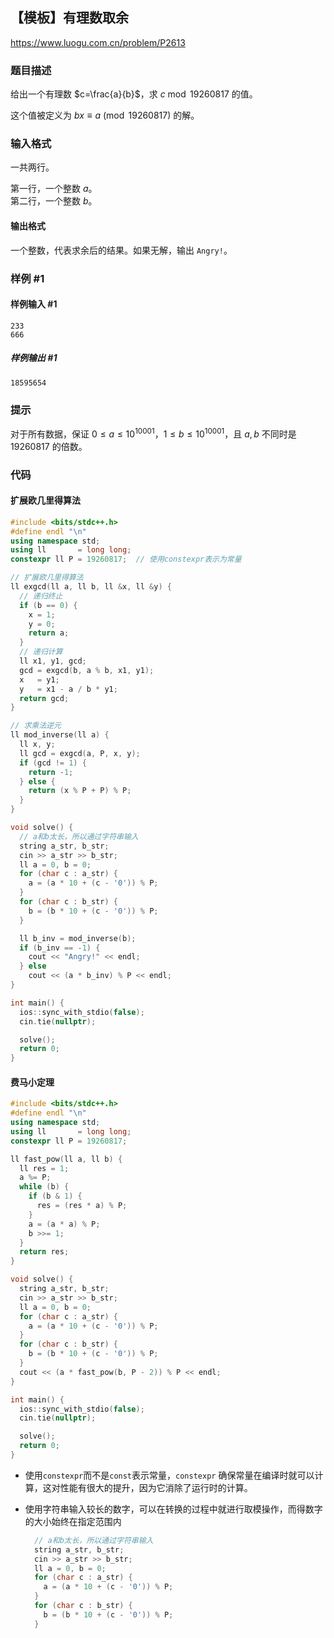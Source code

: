 ## 【模板】有理数取余

https://www.luogu.com.cn/problem/P2613

### 题目描述

给出一个有理数 $c=\frac{a}{b}$，求 $c \bmod 19260817$ 的值。

这个值被定义为 $bx\equiv a\pmod{19260817}$ 的解。

### 输入格式

一共两行。

第一行，一个整数 $a$。  
第二行，一个整数 $b$。

#### 输出格式

一个整数，代表求余后的结果。如果无解，输出 `Angry!`。

### 样例 #1

#### 样例输入 #1

```
233
666
```

##### 样例输出 #1

```
18595654
```

### 提示

对于所有数据，保证 $0\leq a \leq 10^{10001}$，$1 \leq b \leq 10^{10001}$，且 $a, b$ 不同时是 $19260817$ 的倍数。

### 代码

#### 扩展欧几里得算法

```cpp
#include <bits/stdc++.h>
#define endl "\n"
using namespace std;
using ll       = long long;
constexpr ll P = 19260817;  // 使用constexpr表示为常量

// 扩展欧几里得算法
ll exgcd(ll a, ll b, ll &x, ll &y) {
  // 递归终止
  if (b == 0) {
    x = 1;
    y = 0;
    return a;
  }
  // 递归计算
  ll x1, y1, gcd;
  gcd = exgcd(b, a % b, x1, y1);
  x   = y1;
  y   = x1 - a / b * y1;
  return gcd;
}

// 求乘法逆元
ll mod_inverse(ll a) {
  ll x, y;
  ll gcd = exgcd(a, P, x, y);
  if (gcd != 1) {
    return -1;
  } else {
    return (x % P + P) % P;
  }
}

void solve() {
  // a和b太长，所以通过字符串输入
  string a_str, b_str;
  cin >> a_str >> b_str;
  ll a = 0, b = 0;
  for (char c : a_str) {
    a = (a * 10 + (c - '0')) % P;
  }
  for (char c : b_str) {
    b = (b * 10 + (c - '0')) % P;
  }

  ll b_inv = mod_inverse(b);
  if (b_inv == -1) {
    cout << "Angry!" << endl;
  } else
    cout << (a * b_inv) % P << endl;
}

int main() {
  ios::sync_with_stdio(false);
  cin.tie(nullptr);

  solve();
  return 0;
}
```

#### 费马小定理

```cpp
#include <bits/stdc++.h>
#define endl "\n"
using namespace std;
using ll       = long long;
constexpr ll P = 19260817;

ll fast_pow(ll a, ll b) {
  ll res = 1;
  a %= P;
  while (b) {
    if (b & 1) {
      res = (res * a) % P;
    }
    a = (a * a) % P;
    b >>= 1;
  }
  return res;
}

void solve() {
  string a_str, b_str;
  cin >> a_str >> b_str;
  ll a = 0, b = 0;
  for (char c : a_str) {
    a = (a * 10 + (c - '0')) % P;
  }
  for (char c : b_str) {
    b = (b * 10 + (c - '0')) % P;
  }
  cout << (a * fast_pow(b, P - 2)) % P << endl;
}

int main() {
  ios::sync_with_stdio(false);
  cin.tie(nullptr);

  solve();
  return 0;
}
```

- 使用`constexpr`而不是`const`表示常量，`constexpr` 确保常量在编译时就可以计算，这对性能有很大的提升，因为它消除了运行时的计算。

- 使用字符串输入较长的数字，可以在转换的过程中就进行取模操作，而得数字的大小始终在指定范围内

  ```cpp
    // a和b太长，所以通过字符串输入
    string a_str, b_str;
    cin >> a_str >> b_str;
    ll a = 0, b = 0;
    for (char c : a_str) {
      a = (a * 10 + (c - '0')) % P;
    }
    for (char c : b_str) {
      b = (b * 10 + (c - '0')) % P;
    }
  ```

  